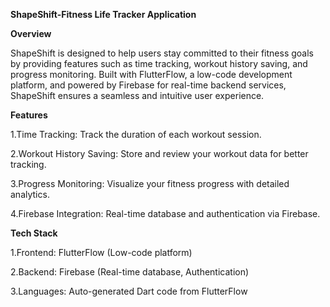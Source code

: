 **ShapeShift-Fitness Life Tracker Application**

**Overview**

ShapeShift is designed to help users stay committed to their fitness goals by providing features such as time tracking, workout history saving, and progress monitoring. Built with FlutterFlow, a low-code development platform, and powered by Firebase for real-time backend services, ShapeShift ensures a seamless and intuitive user experience.

**Features**

1.Time Tracking: Track the duration of each workout session.

2.Workout History Saving: Store and review your workout data for better tracking.

3.Progress Monitoring: Visualize your fitness progress with detailed analytics.

4.Firebase Integration: Real-time database and authentication via Firebase.

**Tech Stack**

1.Frontend: FlutterFlow (Low-code platform)

2.Backend: Firebase (Real-time database, Authentication)

3.Languages: Auto-generated Dart code from FlutterFlow

